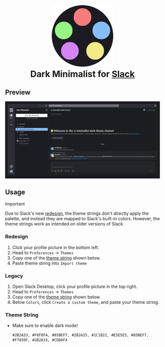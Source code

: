 <h1 align="center"> 
    <img src="../../assets/palette/logo/Dark Minimalist logo.png" width="200" alt="Logo"><br/>
    Dark Minimalist for <a href="https://slack.com">Slack</a>
</h1>

## Preview

<img src="assets/preview.png"/>

## Usage

> [!IMPORTANT]
> Due to Slack's new
> [redesign](https://slack.com/intl/en-gb/blog/productivity/a-redesigned-slack-built-for-focus),
> the theme strings don't directly apply the
> palette, and instead they are mapped to Slack's built-in colors. However, the
> theme strings work as intended on older versions of Slack.

### Redesign

1. Click your profile picture in the bottom left.
2. Head to `Preferences` → `Themes`
3. Copy one of the [theme string](#theme-string) shown below.
4. Paste theme string into `Import theme`

### Legacy

1. Open Slack Desktop, click your profile picture in the top right.
2. Head to `Preferences` → `Themes`
3. Copy one of the [theme string](#theme-string) shown below.
3. Below `Colors`, click `Create a custom theme`, and paste your theme string.


### Theme String

- Make sure to enable dark mode!
  ```
  #2B2A33, #F8F8FA, #85BEF7, #2B2A33, #1C1B22, #E5E5E5, #85BEF7, #F7859F, #2B2A33, #CDD6F4
  ```